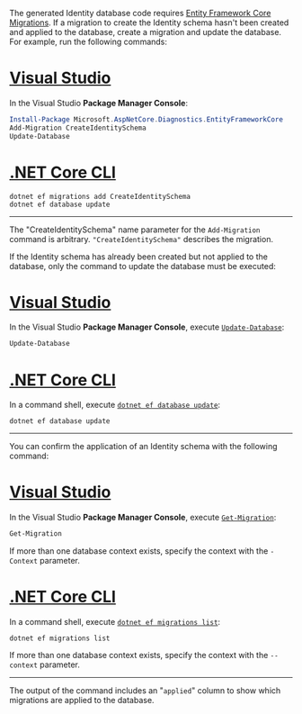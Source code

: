 The generated Identity database code requires [Entity Framework Core Migrations](/ef/core/managing-schemas/migrations/). If a migration to create the Identity schema hasn't been created and applied to the database, create a migration and update the database. For example, run the following commands:

# [Visual Studio](#tab/visual-studio)

In the Visual Studio **Package Manager Console**:

```powershell
Install-Package Microsoft.AspNetCore.Diagnostics.EntityFrameworkCore
Add-Migration CreateIdentitySchema
Update-Database
```

# [.NET Core CLI](#tab/netcore-cli)

```dotnetcli
dotnet ef migrations add CreateIdentitySchema
dotnet ef database update
```

---

The "CreateIdentitySchema" name parameter for the `Add-Migration` command is arbitrary. `"CreateIdentitySchema"` describes the migration.

If the Identity schema has already been created but not applied to the database, only the command to update the database must be executed:

# [Visual Studio](#tab/visual-studio)

In the Visual Studio **Package Manager Console**, execute [`Update-Database`](/ef/core/managing-schemas/migrations/applying?tabs=vs#command-line-tools):

```powershell
Update-Database
```

# [.NET Core CLI](#tab/netcore-cli)

In a command shell, execute [`dotnet ef database update`](/ef/core/managing-schemas/migrations/applying?tabs=dotnet-core-cli#command-line-tools):

```dotnetcli
dotnet ef database update
```

---

You can confirm the application of an Identity schema with the following command:

# [Visual Studio](#tab/visual-studio)

In the Visual Studio **Package Manager Console**, execute [`Get-Migration`](/ef/core/managing-schemas/migrations/managing?tabs=vs#listing-migrations):

```powershell
Get-Migration
```

If more than one database context exists, specify the context with the `-Context` parameter.

# [.NET Core CLI](#tab/netcore-cli)

In a command shell, execute [`dotnet ef migrations list`](/ef/core/managing-schemas/migrations/managing?tabs=dotnet-core-cli#listing-migrations):

```dotnetcli
dotnet ef migrations list
```

If more than one database context exists, specify the context with the `--context` parameter.

---

The output of the command includes an "`applied`" column to show which migrations are applied to the database.
